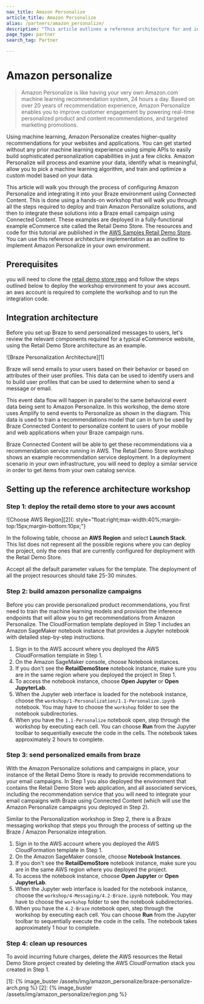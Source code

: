 ```yaml
---
nav_title: Amazon Personalize
article_title: Amazon Personalize
alias: /partners/amazon_personalize/
description: "This article outlines a reference architecture for and integration between Braze and Amazon Personalize."
page_type: partner
search_tag: Partner

---
```


# Amazon personalize

> Amazon Personalize is like having your very own Amazon.com machine learning recommendation system, 24 hours a day. Based on over 20 years of recommendation experience, Amazon Personalize enables you to improve customer engagement by powering real-time personalized product and content recommendations, and targeted marketing promotions. 

Using machine learning, Amazon Personalize creates higher-quality recommendations for your websites and applications. You can get started without any prior machine learning experience using simple APIs to easily build sophisticated personalization capabilities in just a few clicks. Amazon Personalize will process and examine your data, identify what is meaningful, allow you to pick a machine learning algorithm, and train and optimize a custom model based on your data. 

This article will walk you through the process of configuring Amazon Personalize and integrating it into your Braze environment using Connected Content. This is done using a hands-on workshop that will walk you through all the steps required to deploy and train Amazon Personalize solutions, and then to integrate these solutions into a Braze email campaign using Connected Content. These examples are deployed in a fully-functional example eCommerce site called the Retail Demo Store. The resources and code for this tutorial are published in the [AWS Samples Retail Demo Store](https://github.com/aws-samples/retail-demo-store/). You can use this reference architecture implementation as an outline to implement Amazon Personalize in your own environment.

## Prerequisites

you will need to clone the [retail demo store repo](https://github.com/aws-samples/retail-demo-store/) and follow the steps outlined below to deploy the workshop environment to your aws account. an aws account is required to complete the workshop and to run the integration code.

## Integration architecture

Before you set up Braze to send personalized messages to users, let's review the relevant components required for a typical eCommerce website, using the Retail Demo Store architecture as an example.

![Braze Personalization Architecture][1] 

Braze will send emails to your users based on their behavior or based on attributes of their user profiles. This data can be used to identify users and to build user profiles that can be used to determine when to send a message or email. 

This event data flow will happen in parallel to the same behavioral event data being sent to Amazon Personalize. In this workshop, the demo store uses Amplify to send events to Personalize as shown in the diagram. This data is used to train a recommendations model that can in turn be used by Braze Connected Content to personalize content to users of your mobile and web applications when your Braze campaign runs. 

Braze Connected Content will be able to get these recommendations via a recommendation service running in AWS. The Retail Demo Store workshop shows an example recommendation service deployment. In a deployment scenario in your own infrastructure, you will need to deploy a similar service in order to get items from your own catalog service.

## Setting up the reference architecture workshop

### Step 1: deploy the retail demo store to your aws account

![Choose AWS Region][2]{: style="float:right;max-width:40%;margin-top:15px;margin-bottom:10px;"}

In the following table, choose an **AWS Region** and select **Launch Stack**. This list does not represent all the possible regions where you can deploy the project, only the ones that are currently configured for deployment with the Retail Demo Store.

Accept all the default parameter values for the template. The deployment of all the project resources should take 25-30 minutes.

### Step 2: build amazon personalize campaigns

Before you can provide personalized product recommendations, you first need to train the machine learning models and provision the inference endpoints that will allow you to get recommendations from Amazon Personalize. The CloudFormation template deployed in Step 1 includes an Amazon SageMaker notebook instance that provides a Jupyter notebook with detailed step-by-step instructions.

1. Sign in to the AWS account where you deployed the AWS CloudFormation template in Step 1.
2. On the Amazon SageMaker console, choose Notebook instances.
3. If you don't see the **RetailDemoStore** notebook instance, make sure you are in the same region where you deployed the project in Step 1.
4. To access the notebook instance, choose **Open Jupyter** or **Open JupyterLab**.
5. When the Jupyter web interface is loaded for the notebook instance, choose the `workshop/1-Personalization/1.1-Personalize.ipynb` notebook. You may have to choose the `workshop` folder to see the notebook subdirectories.
6. When you have the `1.1-Personalize` notebook open, step through the workshop by executing each cell. You can choose **Run** from the Jupyter toolbar to sequentially execute the code in the cells. The notebook takes approximately 2 hours to complete.

### Step 3: send personalized emails from braze

With the Amazon Personalize solutions and campaigns in place, your instance of the Retail Demo Store is ready to provide recommendations to your email campaigns. In Step 1 you also deployed the environment that contains the Retail Demo Store web application, and all associated services, including the recommendation service that you will need to integrate your email campaigns with Braze using Connected Content (which will use the Amazon Personalize campaigns you deployed in Step 2). 

Similar to the Personalization workshop in Step 2, there is a Braze messaging workshop that steps you through the process of setting up the Braze / Amazon Personalize integration.

1. Sign in to the AWS account where you deployed the AWS CloudFormation template in Step 1.
2. On the Amazon SageMaker console, choose **Notebook Instances**.
3. If you don't see the **RetailDemoStore** notebook instance, make sure you are in the same AWS region where you deployed the project.
4. To access the notebook instance, choose **Open Jupyter** or **Open JupyterLab**.
5. When the Jupyter web interface is loaded for the notebook instance, choose the `workshop/4-Messaging/4.2-Braze.ipynb` notebook. You may have to choose the `workshop` folder to see the notebook subdirectories.
6. When you have the `4.2-Braze` notebook open, step through the workshop by executing each cell. You can choose **Run** from the Jupyter toolbar to sequentially execute the code in the cells. The notebook takes approximately 1 hour to complete. 

### Step 4: clean up resources

To avoid incurring future charges, delete the AWS resources the Retail Demo Store project created by deleting the AWS CloudFormation stack you created in Step 1.

[1]: {% image_buster /assets/img/amazon_personalize/braze-personalize-arch.png %}
[2]: {% image_buster /assets/img/amazon_personalize/region.png %}